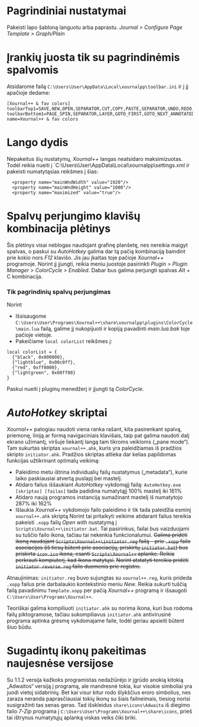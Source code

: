 # Pagrindiniai nustatymai
Pakeisti lapo šabloną languotu arba paprastu.
*Journal > Configure Page Template > Graph/Plain*

# Įrankių juosta tik su pagrindinėmis spalvomis

Atsidarome failą `C:\Users\User\AppData\Local\xournalpp\toolbar.ini` ir į jį apačioje dedame:
```
[Xournal++ & fav colors]
toolbarTop1=SAVE,NEW,OPEN,SEPARATOR,CUT,COPY,PASTE,SEPARATOR,UNDO,REDO,SEPARATOR,PEN,ERASER,HIGHLIGHTER,IMAGE,TEXT,MATH_TEX,DRAW,SEPARATOR,SELECT,VERTICAL_SPACE,HAND,SEPARATOR,FINE,MEDIUM,THICK,SEPARATOR,TOOL_FILL,SEPARATOR,COLOR(0x000000),COLOR(0x00c0ff),COLOR(0xff0000),COLOR(0x00ff00),SEPARATOR,SELECT_FONT
toolbarBottom1=PAGE_SPIN,SEPARATOR,LAYER,GOTO_FIRST,GOTO_NEXT_ANNOTATED_PAGE,GOTO_LAST,DELETE_CURRENT_PAGE,INSERT_NEW_PAGE,SPACER,PAIRED_PAGES,PRESENTATION_MODE,ZOOM_100,ZOOM_FIT,ZOOM_OUT,ZOOM_SLIDER,ZOOM_IN,SEPARATOR,FULLSCREEN
name=Xournal++ & fav colors
```
# Lango dydis

Nepakeitus šių nustatymų, *Xournal++* langas neatsidaro maksimizuotas.
Todėl reikia nueiti į `C:\Users\User\AppData\Local\xournalpp\settings.xml
ir pakeisti numatytąsias reikšmes į šias:
```
  <property name="mainWndWidth" value="1920"/>
  <property name="mainWndHeight" value="1080"/>
  <property name="maximized" value="true"/>
```
# Spalvų perjungimo klavišų kombinacija plėtinys

Šis plėtinys visai neblogas naudojant grafinę planšetę, nes nereikia maigyt spalvas, o paskui su *AutoHotkey* galima dar tą pačią kombinaciją baindint prie kokio nors *F12* klavišo. Jis jau įkaltas toje pačioje *Xournal++* programoje.
Norint jį įjungti, reikia meniu juostoje pasirinkti *Plugin > Plugin Manager > ColorCycle > Enabled*. Dabar bus galima perjungti spalvas *Alt* + C kombinacija.

### Tik pagrindinių spalvų perjungimas

Norint 
* Išsisaugome `C:\Users\User\Programs\Xournal++\share\xournalpp\plugins\ColorCycle\main.lua` failą, galime jį nukopijuoti ir kopiją pavadinti *main.lua.bak* toje pačioje vietoje.
* Pakeičiame `local colorList` reikšmes į:
```
local colorList = { 
  {"black", 0x000000},
  {"lightblue", 0x00c0ff},
  {"red", 0xff0000},
  {"lightgreen", 0x00ff00}
}
```
Paskui nueiti į pluginų menedžerį ir įjungti tą *ColorCycle*.
# *AutoHotkey* skriptai
*Xournal++* patogiau naudoti viena ranka rašant, kita pasirenkant spalvą, priemonę, liniją ar formą navigaciniais klavišais, taip pat galima naudoti dalį ekrano užimantį, viršuje liekantį langą tam tikroms veikloms („pane mode“). Tam sukurtas skriptas `xournal++.ahk`, kuris yra paleidžiamas iš pradžios skripto `initiator.ahk`. Pradžios skriptas atlieka dar kelias papildomas funkcijas užtikrinant optimalų veikimą:
* Paleidimo metu ištrina individualių failų nustatymus („metadata“), kurie laiko paskiausiai atvertą puslapį bei mastelį. 
* Atidaro failus iššaukiant *AutoHotkey* vykdomąjį failą:
  `AutoHotkey.exe [skriptas] [failas]`
  tada padidina numatytąjį 100% mastelį iki 161%
* Atidaro naują programos instanciją sumažinant mastelį iš numatytojo 287% iki 162%
* Išlaukia *Xournal++* vykdomojo failo paleidimo ir tik tada paleidžia esminį `xournal++.ahk` skriptą
Norint tai pritaikyti veikime atidarant failus tereikia pakeisti `.xopp` failų *Open with* nustatymą į `Scripts\Xournal++\initiator.bat`. Tai pasirinkus, failai bus vaizduojami su tuščio failo ikona, tačiau tai nekenkia funkcionalumui.
~~Galima pridėti ikoną naudojant `Scripts\Xournal++\initiator.reg` failą – prie `.xopp` failo asociacijos (iš tiesų būtent prie asociacijų, priskirtų `initiator.bat`) bus priskirta `icon.ico` ikona, esanti `Scripts\Xournal++` aplanke. Reikia perkrauti kompiuterį, kad ikona matytųsi.~~
~~Norint atstatyti tereikia pridėti `initiator reverse.reg` failo duomenis prie registro.~~

Atnaujinimas: `initiator.reg` buvo sujungtas su `xournal++.reg`, kuris prideda `.xopp` failus prie darbalaukio kontekstinio meniu *New*. Reikia sukurti tuščią failą pavadinimu `Template.xopp` per pačią *Xournal++* programą ir išsaugoti `C:\Users\User\Programs\Xournal++`.

Teoriškai galima kompiliuoti `initiator.ahk` su norima ikona, kuri bus rodoma failų piktogramose, tačiau sukompiliavus `initiator.ahk` antivirusinė programa aptinka grėsmę vykdomajame faile, todėl geriau apsieiti būtent šiuo būdu.
# Sugadintų ikonų pakeitimas naujesnėse versijose
Su 1.1.2 versija kažkoks programistas nedažiūrėjo ir įgrūdo anokią kitokią „Adwaitos“ versiją į programą, ale mandresnė tokia, kur visokie simboliai yra juodi vietoj sidabrinių. Bet kai visur kitur rodo šlykščius eroro simbolius, nes zaraza neranda paprasčiausiai tokių ikonų su šiais failneimais, tiesiog norisi susigražinti tas senas geras. Tad išskleidus `share\icons\Adwaita` iš diegimo failo *7-Zip* programa į `C:\Users\User\Programs\Xournal++\share\icons`, prieš tai ištrynus numatytųjų aplanką viskas veiks čiki briki.